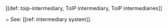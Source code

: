 [[def: toip-intermediary, ToIP intermediary, ToIP intermediaries]]

~ See: [[ref: intermediary system]].
